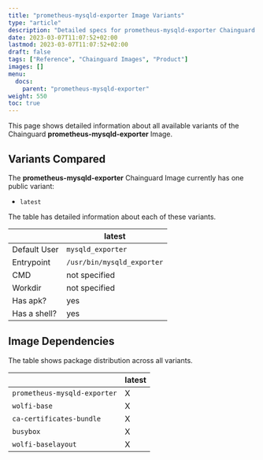 ```yaml
---
title: "prometheus-mysqld-exporter Image Variants"
type: "article"
description: "Detailed specs for prometheus-mysqld-exporter Chainguard Image Variants"
date: 2023-03-07T11:07:52+02:00
lastmod: 2023-03-07T11:07:52+02:00
draft: false
tags: ["Reference", "Chainguard Images", "Product"]
images: []
menu:
  docs:
    parent: "prometheus-mysqld-exporter"
weight: 550
toc: true
---
```


This page shows detailed information about all available variants of the Chainguard **prometheus-mysqld-exporter** Image.

## Variants Compared
The **prometheus-mysqld-exporter** Chainguard Image currently has one public variant: 

- `latest`

The table has detailed information about each of these variants.

|              | latest                     |
|--------------|----------------------------|
| Default User | `mysqld_exporter`          |
| Entrypoint   | `/usr/bin/mysqld_exporter` |
| CMD          | not specified              |
| Workdir      | not specified              |
| Has apk?     | yes                        |
| Has a shell? | yes                        |

## Image Dependencies
The table shows package distribution across all variants.

|                              | latest |
|------------------------------|--------|
| `prometheus-mysqld-exporter` | X      |
| `wolfi-base`                 | X      |
| `ca-certificates-bundle`     | X      |
| `busybox`                    | X      |
| `wolfi-baselayout`           | X      |

